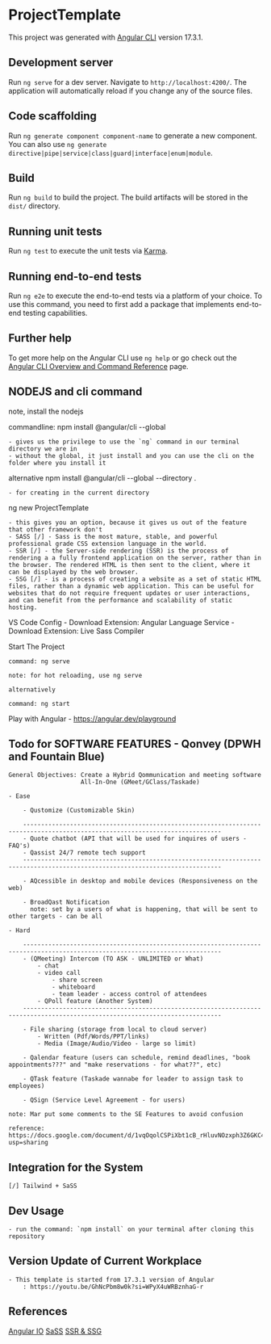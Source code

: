 # ProjectTemplate

This project was generated with [Angular CLI](https://github.com/angular/angular-cli) version 17.3.1.

## Development server

Run `ng serve` for a dev server. Navigate to `http://localhost:4200/`. The application will automatically reload if you change any of the source files.

## Code scaffolding

Run `ng generate component component-name` to generate a new component. You can also use `ng generate directive|pipe|service|class|guard|interface|enum|module`.

## Build

Run `ng build` to build the project. The build artifacts will be stored in the `dist/` directory.

## Running unit tests

Run `ng test` to execute the unit tests via [Karma](https://karma-runner.github.io).

## Running end-to-end tests

Run `ng e2e` to execute the end-to-end tests via a platform of your choice. To use this command, you need to first add a package that implements end-to-end testing capabilities.

## Further help

To get more help on the Angular CLI use `ng help` or go check out the [Angular CLI Overview and Command Reference](https://angular.io/cli) page.

## NODEJS and cli command

note, install the nodejs

commandline:
npm install @angular/cli --global

    - gives us the privilege to use the `ng` command in our terminal directory we are in
    - without the global, it just install and you can use the cli on the folder where you install it

alternative
npm install @angular/cli --global --directory .

    - for creating in the current directory

ng new ProjectTemplate

    - this gives you an option, because it gives us out of the feature that other framework don't
    - SASS [/] - Sass is the most mature, stable, and powerful professional grade CSS extension language in the world.
    - SSR [/] - the Server-side rendering (SSR) is the process of rendering a a fully frontend application on the server, rather than in the browser. The rendered HTML is then sent to the client, where it can be displayed by the web browser.
    - SSG [/] - is a process of creating a website as a set of static HTML files, rather than a dynamic web application. This can be useful for websites that do not require frequent updates or user interactions, and can benefit from the performance and scalability of static hosting.

VS Code Config - Download Extension: Angular Language Service - Download Extension: Live Sass Compiler

Start The Project

    command: ng serve

    note: for hot reloading, use ng serve
    
    alternatively

    command: ng start

Play with Angular - <https://angular.dev/playground>

## Todo for SOFTWARE FEATURES - Qonvey (DPWH and Fountain Blue)

    General Objectives: Create a Hybrid Qommunication and meeting software
                        All-In-One (GMeet/GClass/Taskade)

    - Ease
        
        - Qustomize (Customizable Skin)
        
        -----------------------------------------------------------------------------------------------------------------------------
        - Quote chatbot (API that will be used for inquires of users - FAQ's)
        - Qassist 24/7 remote tech support
        -----------------------------------------------------------------------------------------------------------------------------

        - AQcessible in desktop and mobile devices (Responsiveness on the web)
        
        - BroadQast Notification
          note: set by a users of what is happening, that will be sent to other targets - can be all

    - Hard
        
        -----------------------------------------------------------------------------------------------------------------------------
        - (QMeeting) Intercom (TO ASK - UNLIMITED or What)
            - chat
            - video call
                - share screen
                - whiteboard
                - team leader - access control of attendees
            - QPoll feature (Another System)
        -----------------------------------------------------------------------------------------------------------------------------

        - File sharing (storage from local to cloud server)
            - Written (Pdf/Words/PPT/links)
            - Media (Image/Audio/Video - large so limit)

        - Qalendar feature (users can schedule, remind deadlines, "book appointments???" and "make reservations - for what??", etc)
        
        - QTask feature (Taskade wannabe for leader to assign task to employees)
        
        - QSign (Service Level Agreement - for users)
 
    note: Mar put some comments to the SE Features to avoid confusion

    reference: https://docs.google.com/document/d/1vqOqolCSPiXbt1cB_rHluvNOzxph3Z6GKC4F2CDYq2A/edit?usp=sharing

## Integration for the System

    [/] Tailwind + SaSS

## Dev Usage

    - run the command: `npm install` on your terminal after cloning this repository

## Version Update of Current Workplace

    - This template is started from 17.3.1 version of Angular
        : https://youtu.be/GhNcPbm8w0k?si=WPyX4uWRBznhaG-r

## References

[Angular IO](https://angular.io/start)
[SaSS](https://sass-lang.com/guide/)
[SSR & SSG](https://medium.com/@crp_underground/server-side-rendering-ssr-vs-static-site-generation-ssg-in-next-js-72b086a373e6)
